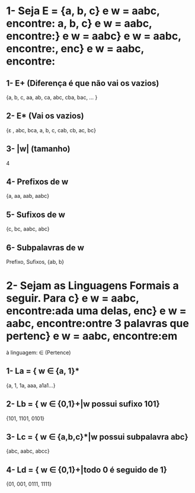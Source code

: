 # 1- Seja E = {a, b, c} e w = aabc, encontre: a, b, c} e w = aabc, encontre:} e w = aabc} e w = aabc, encontre:, enc} e w = aabc, encontre:

## 1- E+ (Diferença é que não vai os vazios)
{a, b, c, aa, ab, ca, abc, cba, bac, ... }

## 2- E* (Vai os vazios)
{ε , abc, bca, a, b, c, cab, cb, ac, bc}

## 3- |w| (tamanho)
4 

## 4- Prefixos de w
{a, aa, aab, aabc}

## 5- Sufixos de w
{c, bc, aabc, abc}

## 6- Subpalavras de w
Prefixo, Sufixos, {ab, b}

# 2- Sejam as Linguagens Formais a seguir. Para c} e w = aabc, encontre:ada uma delas, enc} e w = aabc, encontre:ontre 3 palavras que pertenc} e w = aabc, encontre:em
à linguagem:
∈ (Pertence) 
## 1- La = { w ∈ {a, 1}*
{a, 1, 1a, aaa, a1a1...}
## 2- Lb = { w ∈ {0,1}+|w possui sufixo 101}
{101, 1101, 0101}
## 3- Lc = { w ∈ {a,b,c}*|w possui subpalavra abc}
{abc, aabc, abcc}
## 4- Ld = { w ∈ {0,1}+|todo 0 é seguido de 1}
{01, 001, 0111, 1111} 


